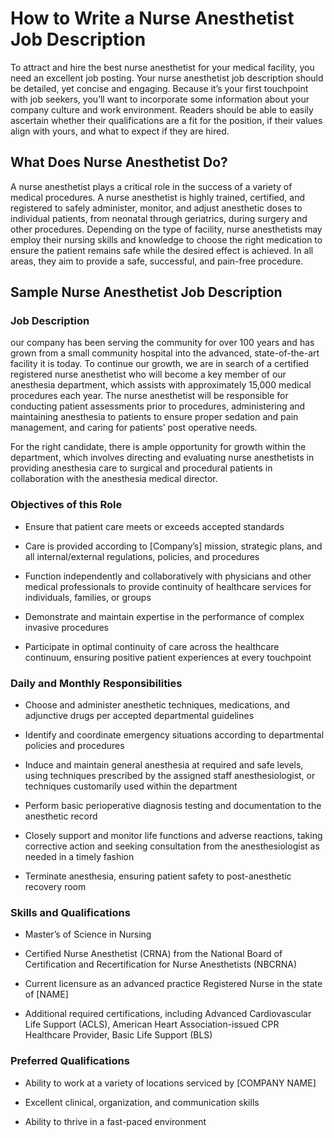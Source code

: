 
# How to Write a Nurse Anesthetist Job Description

To attract and hire the best nurse anesthetist for your medical facility, you need an excellent job posting. Your nurse anesthetist job description should be detailed, yet concise and engaging. Because it’s your first touchpoint with job seekers, you’ll want to incorporate some information about your company culture and work environment. Readers should be able to easily ascertain whether their qualifications are a fit for the position, if their values align with yours, and what to expect if they are hired.
## What Does Nurse Anesthetist Do?

A nurse anesthetist plays a critical role in the success of a variety of medical procedures. A nurse anesthetist is highly trained, certified, and registered to safely administer, monitor, and adjust anesthetic doses to individual patients, from neonatal through geriatrics, during surgery and other procedures. Depending on the type of facility, nurse anesthetists may employ their nursing skills and knowledge to choose the right medication to ensure the patient remains safe while the desired effect is achieved. In all areas, they aim to provide a safe, successful, and pain-free procedure.
## Sample Nurse Anesthetist Job Description

### Job Description

our company has been serving the community for over 100 years and has grown from a small community hospital into the advanced, state-of-the-art facility it is today. To continue our growth, we are in search of a certified registered nurse anesthetist who will become a key member of our anesthesia department, which assists with approximately 15,000 medical procedures each year. The nurse anesthetist will be responsible for conducting patient assessments prior to procedures, administering and maintaining anesthesia to patients to ensure proper sedation and pain management, and caring for patients’ post operative needs.

For the right candidate, there is ample opportunity for growth within the department, which involves directing and evaluating nurse anesthetists in providing anesthesia care to surgical and procedural patients in collaboration with the anesthesia medical director.

### Objectives of this Role

* Ensure that patient care meets or exceeds accepted standards

* Care is provided according to [Company’s] mission, strategic plans, and all internal/external regulations, policies, and procedures

* Function independently and collaboratively with physicians and other medical professionals to provide continuity of healthcare services for individuals, families, or groups

* Demonstrate and maintain expertise in the performance of complex invasive procedures

* Participate in optimal continuity of care across the healthcare continuum, ensuring positive patient experiences at every touchpoint

### Daily and Monthly Responsibilities

* Choose and administer anesthetic techniques, medications, and adjunctive drugs per accepted departmental guidelines

* Identify and coordinate emergency situations according to departmental policies and procedures

* Induce and maintain general anesthesia at required and safe levels, using techniques prescribed by the assigned staff anesthesiologist, or techniques customarily used within the department

* Perform basic perioperative diagnosis testing and documentation to the anesthetic record

* Closely support and monitor life functions and adverse reactions, taking corrective action and seeking consultation from the anesthesiologist as needed in a timely fashion

* Terminate anesthesia, ensuring patient safety to post-anesthetic recovery room

### Skills and Qualifications

* Master’s of Science in Nursing

* Certified Nurse Anesthetist (CRNA) from the National Board of Certification and Recertification for Nurse Anesthetists (NBCRNA)

* Current licensure as an advanced practice Registered Nurse in the state of [NAME]

* Additional required certifications, including Advanced Cardiovascular Life Support (ACLS), American Heart Association-issued CPR Healthcare Provider, Basic Life Support (BLS)

### Preferred Qualifications

* Ability to work at a variety of locations serviced by [COMPANY NAME]

* Excellent clinical, organization, and communication skills

* Ability to thrive in a fast-paced environment

